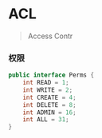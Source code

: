 # ACL

> Access Contr

### 权限
```java
public interface Perms {
    int READ = 1;
    int WRITE = 2;
    int CREATE = 4;
    int DELETE = 8;
    int ADMIN = 16;
    int ALL = 31;
}
```
